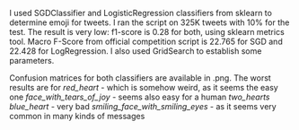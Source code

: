 I used SGDClassifier and LogisticRegression classifiers from sklearn to determine emoji for tweets. I ran the script on 325K tweets with 10% for the test. The result is very low: f1-score is 0.28 for both, using sklearn metrics tool. Macro F-Score from official competition script is 22.765 for SGD and 22.428 for LogRegression. I also used GridSearch to establish some parameters.

Confusion matrices for both classifiers are available in .png.
The worst results are for 
 _red_heart_ - which is somehow weird, as it seems the easy one
 _face_with_tears_of_joy_ - seems also easy for a human
_two_hearts_
_blue_heart_ - very bad
_smiling_face_with_smiling_eyes_ - as it seems very common in many kinds of messages